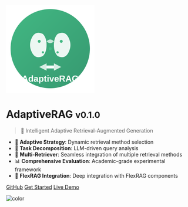 ![logo](_media/logo.svg)

# AdaptiveRAG <small>v0.1.0</small>

> 🧠 Intelligent Adaptive Retrieval-Augmented Generation

- 🔄 **Adaptive Strategy**: Dynamic retrieval method selection
- 🧩 **Task Decomposition**: LLM-driven query analysis
- 🔗 **Multi-Retriever**: Seamless integration of multiple retrieval methods
- 📊 **Comprehensive Evaluation**: Academic-grade experimental framework
- 🔧 **FlexRAG Integration**: Deep integration with FlexRAG components

[GitHub](https://github.com/Rito-w/adaptiverag)
[Get Started](#quick-start)
[Live Demo](https://adaptiverag-demo.example.com)

![color](#f0f0f0)
